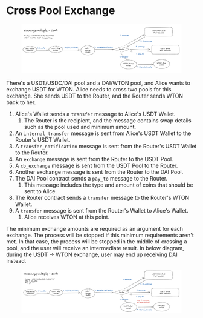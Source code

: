 # Cross Pool Exchange



<figure><img src="../../.gitbook/assets/exchange-cross.png" alt=""><figcaption></figcaption></figure>

There's a USDT/USDC/DAI pool and a DAI/WTON pool, and Alice wants to exchange USDT for WTON. Alice needs to cross two pools for this exchange. She sends USDT to the Router, and the Router sends WTON back to her.

1. Alice's Wallet sends a `transfer` message to Alice's USDT Wallet.
   1. The Router is the recipient, and the message contains swap details such as the pool used and minimum amount.
2. An `internal_transfer` message is sent from Alice's USDT Wallet to the Router's USDT Wallet.
3. A `transfer_notification` message is sent from the Router's USDT Wallet to the Router.
4. An `exchange` message is sent from the Router to the USDT Pool.
5. A `cb_exchange` message is sent from the USDT Pool to the Router.
6. Another exchange message is sent from the Router to the DAI Pool.
7. The DAI Pool contract sends a `pay_to` message to the Router.
   1. This message includes the type and amount of coins that should be sent to Alice.
8. The Router contract sends a `transfer` message to the Router's WTON Wallet.
9. A `transfer` message is sent from the Router's Wallet to Alice's Wallet.
   1. Alice receives WTON at this point.

The minimum exchange amounts are required as an argument for each exchange. The process will be stopped if this minimum requirements aren't met. In that case, the process will be stopped in the middle of crossing a pool, and the user will receive an intermediate result. In below diagram, during the USDT → WTON exchange, user may end up receiving DAI instead.



<figure><img src="../../.gitbook/assets/exchange-cross-2.png" alt=""><figcaption></figcaption></figure>

